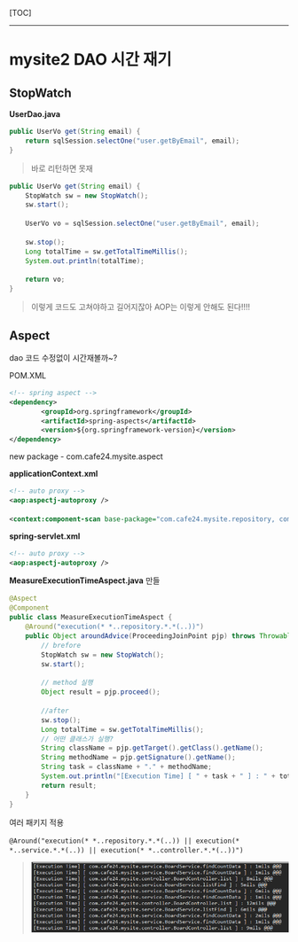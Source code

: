 [TOC]

---

# mysite2 DAO 시간 재기

## StopWatch

**UserDao.java**

```java
public UserVo get(String email) {
    return sqlSession.selectOne("user.getByEmail", email);
}
```

> 바로 리턴하면 못재

```java
public UserVo get(String email) {
    StopWatch sw = new StopWatch();
    sw.start();

    UserVo vo = sqlSession.selectOne("user.getByEmail", email);

    sw.stop();
    Long totalTime = sw.getTotalTimeMillis();
    System.out.println(totalTime);

    return vo;
}
```



> 이렇게 코드도 고쳐야하고 길어지잖아 AOP는 이렇게 안해도 된다!!!!



## Aspect

dao 코드 수정없이 시간재볼까~?

POM.XML

```xml
<!-- spring aspect -->
<dependency>
    	<groupId>org.springframework</groupId>
    	<artifactId>spring-aspects</artifactId>
    	<version>${org.springframework-version}</version>
</dependency>

```

new package - com.cafe24.mysite.aspect

**applicationContext.xml**

```xml
<!-- auto proxy -->
<aop:aspectj-autoproxy />

<context:component-scan base-package="com.cafe24.mysite.repository, com.cafe24.mysite.service, com.cafe24.mysite.aspect">
```

**spring-servlet.xml**

```xml
<!-- auto proxy -->
<aop:aspectj-autoproxy />
```



**MeasureExecutionTimeAspect.java** 만들

```java
@Aspect
@Component
public class MeasureExecutionTimeAspect {
    @Around("execution(* *..repository.*.*(..))")
    public Object aroundAdvice(ProceedingJoinPoint pjp) throws Throwable {
        // brefore
        StopWatch sw = new StopWatch();
        sw.start();

        // method 실행
        Object result = pjp.proceed();

        //after
        sw.stop();
        Long totalTime = sw.getTotalTimeMillis();
        // 어떤 클래스가 실행?
        String className = pjp.getTarget().getClass().getName();
        String methodName = pjp.getSignature().getName();
        String task = className + "." + methodName;
        System.out.println("[Execution Time] [ " + task + " ] : " + totalTime + "mils @@@");
        return result;
    }
}
```

여러 패키지 적용

`@Around("execution(* *..repository.*.*(..)) || execution(* *..service.*.*(..)) || execution(* *..controller.*.*(..))")`

> ![1558491697588](assets/1558491697588.png)





















